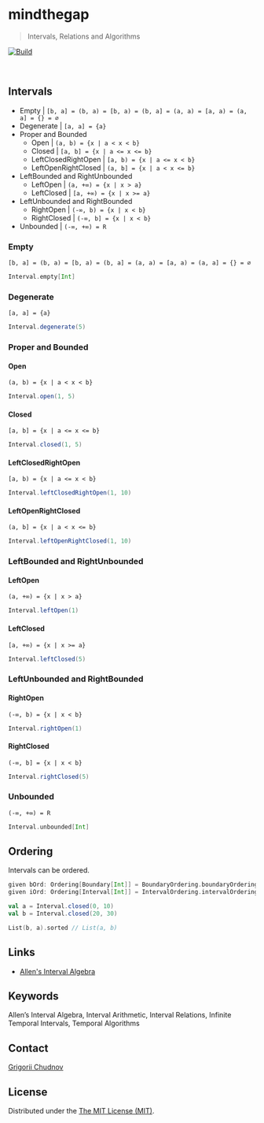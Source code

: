 # mindthegap

> Intervals, Relations and Algorithms

[![Build](https://github.com/gchudnov/mindthegap/actions/workflows/ci.yml/badge.svg)](https://github.com/gchudnov/mindthegap/actions/workflows/ci.yml)

<br clear="right" /><!-- Turn off the wrapping for the logo image. -->

## Intervals

- Empty | `[b, a] = (b, a) = [b, a) = (b, a] = (a, a) = [a, a) = (a, a] = {} = ∅`
- Degenerate | `[a, a] = {a}`
- Proper and Bounded
  - Open | `(a, b) = {x | a < x < b}`
  - Closed | `[a, b] = {x | a <= x <= b}`
  - LeftClosedRightOpen | `[a, b) = {x | a <= x < b}`
  - LeftOpenRightClosed | `(a, b] = {x | a < x <= b}`
- LeftBounded and RightUnbounded
  - LeftOpen | `(a, +∞) = {x | x > a}`
  - LeftClosed | `[a, +∞) = {x | x >= a}`
- LeftUnbounded and RightBounded
  - RightOpen | `(-∞, b) = {x | x < b}`
  - RightClosed | `(-∞, b] = {x | x < b}`
- Unbounded | `(-∞, +∞) = R`

### Empty

```text
[b, a] = (b, a) = [b, a) = (b, a] = (a, a) = [a, a) = (a, a] = {} = ∅
```

```scala
Interval.empty[Int]
```

### Degenerate

```text
[a, a] = {a}
```

```scala
Interval.degenerate(5)
```

### Proper and Bounded

#### Open

```text
(a, b) = {x | a < x < b}
```

```scala
Interval.open(1, 5)
```

#### Closed

```text
[a, b] = {x | a <= x <= b}
```

```scala
Interval.closed(1, 5)
```

#### LeftClosedRightOpen

```text
[a, b) = {x | a <= x < b}
```

```scala
Interval.leftClosedRightOpen(1, 10)
```

#### LeftOpenRightClosed

```text
(a, b] = {x | a < x <= b}
```

```scala
Interval.leftOpenRightClosed(1, 10)
```

### LeftBounded and RightUnbounded

#### LeftOpen

```text
(a, +∞) = {x | x > a}
```

```scala
Interval.leftOpen(1)
```

#### LeftClosed

```text
[a, +∞) = {x | x >= a}
```

```scala
Interval.leftClosed(5)
```

### LeftUnbounded and RightBounded

#### RightOpen

```text
(-∞, b) = {x | x < b}
```

```scala
Interval.rightOpen(1)
```

#### RightClosed

```text
(-∞, b] = {x | x < b}
```

```scala
Interval.rightClosed(5)
```

### Unbounded

```text
(-∞, +∞) = R
```

```scala
Interval.unbounded[Int]
```

## Ordering

Intervals can be ordered.

```scala
given bOrd: Ordering[Boundary[Int]] = BoundaryOrdering.boundaryOrdering[Int]
given iOrd: Ordering[Interval[Int]] = IntervalOrdering.intervalOrdering[Int]

val a = Interval.closed(0, 10)
val b = Interval.closed(20, 30)

List(b, a).sorted // List(a, b)
```

## Links

- [Allen's Interval Algebra](https://www.ics.uci.edu/~alspaugh/cls/shr/allen.html)

## Keywords

Allen’s Interval Algebra, Interval Arithmetic, Interval Relations, Infinite Temporal Intervals, Temporal Algorithms

## Contact

[Grigorii Chudnov](mailto:g.chudnov@gmail.com)

## License

Distributed under the [The MIT License (MIT)](LICENSE).
